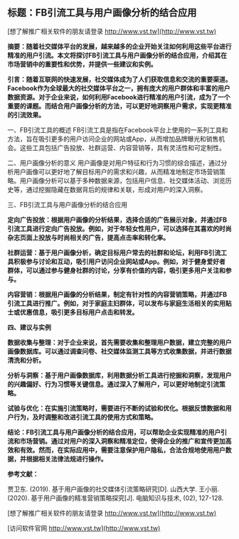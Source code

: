 ## **标题：FB引流工具与用户画像分析的结合应用**

[想了解推广相关软件的朋友请登录 http://www.vst.tw](http://www.vst.tw)

**摘要：随着社交媒体平台的发展，越来越多的企业开始关注如何利用这些平台进行精准的用户引流。本文将探讨FB引流工具与用户画像分析的结合应用，介绍其在市场营销中的重要性和优势，并提供一些建议和实例。**

**引言：随着互联网的快速发展，社交媒体成为了人们获取信息和交流的重要渠道。Facebook作为全球最大的社交媒体平台之一，拥有庞大的用户群体和丰富的用户数据资源。对于企业来说，如何利用Facebook进行精准的用户引流，成为了一个重要的课题。而结合用户画像分析的方法，可以更好地洞察用户需求，实现更精准的引流效果。**

一、FB引流工具的概述
FB引流工具是指在Facebook平台上使用的一系列工具和方法，旨在吸引更多的用户访问企业的网站或App，从而增加品牌曝光和销售机会。这些工具包括广告投放、社群运营、内容营销等，具有灵活性和可定制性。

二、用户画像分析的意义
用户画像是对用户特征和行为习惯的综合描述，通过分析用户画像可以更好地了解目标用户的需求和兴趣，从而精准地制定市场营销策略。用户画像分析可以基于多种数据来源，包括用户信息、社交媒体活动、浏览历史等，通过挖掘隐藏在数据背后的规律和关联，形成对用户的深入洞察。

三、FB引流工具与用户画像分析的结合应用

**定向广告投放：根据用户画像的分析结果，选择合适的广告展示对象，并通过FB引流工具进行定向广告投放。例如，对于年轻女性用户，可以选择在其喜欢的时尚杂志页面上投放与时尚相关的广告，提高点击率和转化率。**

**社群运营：基于用户画像分析，确定目标用户常去的社群和论坛，利用FB引流工具积极参与讨论和互动，吸引用户访问企业网站或App。例如，对于健身爱好者群体，可以通过参与健身社群的讨论，分享有价值的内容，吸引更多用户关注和参与。**

**内容营销：根据用户画像的分析结果，制定有针对性的内容营销策略，并通过FB引流工具进行推广。例如，对于家庭主妇群体，可以发布与家庭生活相关的实用贴士或优惠信息，吸引更多目标用户点击和转发。**

**四、建议与实例**

**数据收集与整理：对于企业来说，首先需要收集和整理用户数据，建立完整的用户画像数据库。可以通过调查问卷、社交媒体监测工具等方式收集数据，并进行数据清洗和分析。**

**分析与洞察：基于用户画像数据库，利用数据分析工具进行挖掘和洞察，发现用户的兴趣偏好、行为习惯等关键信息。通过深入了解用户，可以更好地制定引流策略。**

**试验与优化：在实施引流策略时，需要进行不断的试验和优化。根据反馈数据和用户行为，及时调整和改进引流工具的使用方式和策略。**

**结论：FB引流工具与用户画像分析的结合应用，可以帮助企业实现精准的用户引流和市场营销。通过对用户的深入洞察和精准定位，使得企业的推广和宣传更加高效和有效。然而，在实际应用中，需要注意保护用户隐私，合法合规地使用用户数据，并根据相关法律法规进行操作。**

**参考文献：**

贾卫东. (2019). 基于用户画像的社交媒体引流策略研究[D]. 山西大学.
王小丽. (2020). 基于用户画像的精准营销策略探究[J]. 电脑知识与技术, (02), 127-128.

[想了解推广相关软件的朋友请登录 http://www.vst.tw](http://www.vst.tw)


[访问软件官网 http://www.vst.tw](http://www.vst.tw)
